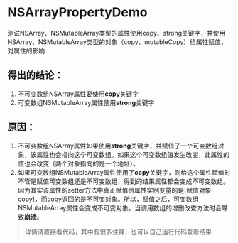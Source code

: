 # NSArrayPropertyDemo
测试NSArray、NSMutableArray类型的属性使用copy、strong关键字，并使用NSArray、NSMutableArray类型的对象（copy、mutableCopy）给属性赋值，对属性的影响

## 得出的结论：
1. 不可变数组NSArray属性要使用**copy**关键字  
3. 可变数组NSMutableArray属性使用**strong**关键字

## 原因：
1. 不可变数组NSArray属性如果使用**strong**关键字，并赋值了一个可变数组对象，该属性也会指向这个可变数组。如果这个可变数组值发生改变，此属性的值也会改变（两个对象指向的是一个地址）。   
2. 如果可变数组NSMutableArray属性使用了**copy**关键字，则给这个属性赋值时不管是赋值可变数组还是不可变数组，得到的结果属性都会变成不可变数组。因为其实该属性的setter方法中真正赋值给属性实例变量的是[赋值对象 copy]，而copy返回的是不可变对象。所以，赋值之后，可变数组NSMutableArray属性会变成不可变对象，当调用数组的增删改查方法时会导致**崩溃**。

> 详情请直接看代码，其中有很多注释，也可以自己运行代码查看结果
